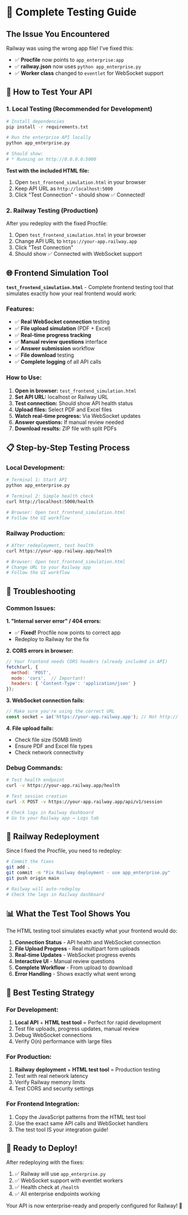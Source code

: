 # 🧪 Complete Testing Guide

## The Issue You Encountered

Railway was using the wrong app file! I've fixed this:

- ✅ **Procfile** now points to `app_enterprise:app` 
- ✅ **railway.json** now uses `python app_enterprise.py`
- ✅ **Worker class** changed to `eventlet` for WebSocket support

## 🚀 How to Test Your API

### 1. **Local Testing (Recommended for Development)**

```bash
# Install dependencies
pip install -r requirements.txt

# Run the enterprise API locally
python app_enterprise.py

# Should show:
# * Running on http://0.0.0.0:5000
```

**Test with the included HTML file:**
1. Open `test_frontend_simulation.html` in your browser
2. Keep API URL as `http://localhost:5000`
3. Click "Test Connection" - should show ✅ Connected!

### 2. **Railway Testing (Production)**

After you redeploy with the fixed Procfile:

1. Open `test_frontend_simulation.html` in your browser
2. Change API URL to `https://your-app.railway.app`
3. Click "Test Connection"
4. Should show ✅ Connected with WebSocket support

## 🌐 Frontend Simulation Tool

**`test_frontend_simulation.html`** - Complete frontend testing tool that simulates exactly how your real frontend would work:

### Features:
- ✅ **Real WebSocket connection** testing
- ✅ **File upload simulation** (PDF + Excel)
- ✅ **Real-time progress tracking**
- ✅ **Manual review questions** interface
- ✅ **Answer submission** workflow
- ✅ **File download** testing
- ✅ **Complete logging** of all API calls

### How to Use:
1. **Open in browser:** `test_frontend_simulation.html`
2. **Set API URL:** localhost or Railway URL
3. **Test connection:** Should show API health status
4. **Upload files:** Select PDF and Excel files
5. **Watch real-time progress:** Via WebSocket updates
6. **Answer questions:** If manual review needed
7. **Download results:** ZIP file with split PDFs

## 📋 Step-by-Step Testing Process

### Local Development:
```bash
# Terminal 1: Start API
python app_enterprise.py

# Terminal 2: Simple health check
curl http://localhost:5000/health

# Browser: Open test_frontend_simulation.html
# Follow the UI workflow
```

### Railway Production:
```bash
# After redeployment, test health
curl https://your-app.railway.app/health

# Browser: Open test_frontend_simulation.html
# Change URL to your Railway app
# Follow the UI workflow
```

## 🐛 Troubleshooting

### Common Issues:

**1. "Internal server error" / 404 errors:**
- ✅ **Fixed!** Procfile now points to correct app
- Redeploy to Railway for the fix

**2. CORS errors in browser:**
```javascript
// Your frontend needs CORS headers (already included in API)
fetch(url, {
  method: 'POST',
  mode: 'cors',  // Important!
  headers: { 'Content-Type': 'application/json' }
});
```

**3. WebSocket connection fails:**
```javascript
// Make sure you're using the correct URL
const socket = io('https://your-app.railway.app'); // Not http://
```

**4. File upload fails:**
- Check file size (50MB limit)
- Ensure PDF and Excel file types
- Check network connectivity

### Debug Commands:

```bash
# Test health endpoint
curl -v https://your-app.railway.app/health

# Test session creation
curl -X POST -v https://your-app.railway.app/api/v1/session

# Check logs in Railway dashboard
# Go to your Railway app → Logs tab
```

## 🔧 Railway Redeployment

Since I fixed the Procfile, you need to redeploy:

```bash
# Commit the fixes
git add .
git commit -m "Fix Railway deployment - use app_enterprise.py"
git push origin main

# Railway will auto-redeploy
# Check the logs in Railway dashboard
```

## 📊 What the Test Tool Shows You

The HTML testing tool simulates exactly what your frontend would do:

1. **Connection Status** - API health and WebSocket connection
2. **File Upload Progress** - Real multipart form uploads
3. **Real-time Updates** - WebSocket progress events
4. **Interactive UI** - Manual review questions
5. **Complete Workflow** - From upload to download
6. **Error Handling** - Shows exactly what went wrong

## 🎯 Best Testing Strategy

### For Development:
1. **Local API** + **HTML test tool** = Perfect for rapid development
2. Test file uploads, progress updates, manual review
3. Debug WebSocket connections
4. Verify O(n) performance with large files

### For Production:
1. **Railway deployment** + **HTML test tool** = Production testing
2. Test with real network latency
3. Verify Railway memory limits
4. Test CORS and security settings

### For Frontend Integration:
1. Copy the JavaScript patterns from the HTML test tool
2. Use the exact same API calls and WebSocket handlers
3. The test tool IS your integration guide!

## 🚀 Ready to Deploy!

After redeploying with the fixes:

1. ✅ Railway will use `app_enterprise.py`
2. ✅ WebSocket support with eventlet workers
3. ✅ Health check at `/health`
4. ✅ All enterprise endpoints working

Your API is now enterprise-ready and properly configured for Railway! 🎉